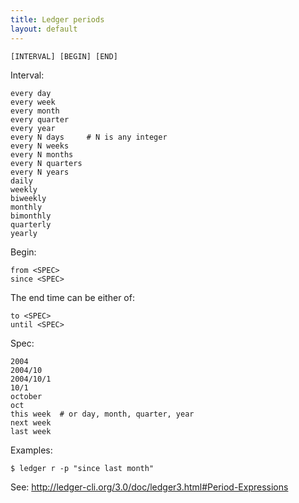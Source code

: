 ```yaml
---
title: Ledger periods
layout: default
---
```


    [INTERVAL] [BEGIN] [END]

Interval:

    every day
    every week
    every month
    every quarter
    every year
    every N days     # N is any integer
    every N weeks
    every N months
    every N quarters
    every N years
    daily
    weekly
    biweekly
    monthly
    bimonthly
    quarterly
    yearly

Begin:

    from <SPEC>
    since <SPEC>

The end time can be either of:

    to <SPEC>
    until <SPEC>

Spec:

    2004
    2004/10
    2004/10/1
    10/1
    october
    oct
    this week  # or day, month, quarter, year
    next week
    last week

Examples:

    $ ledger r -p "since last month"

See: http://ledger-cli.org/3.0/doc/ledger3.html#Period-Expressions
